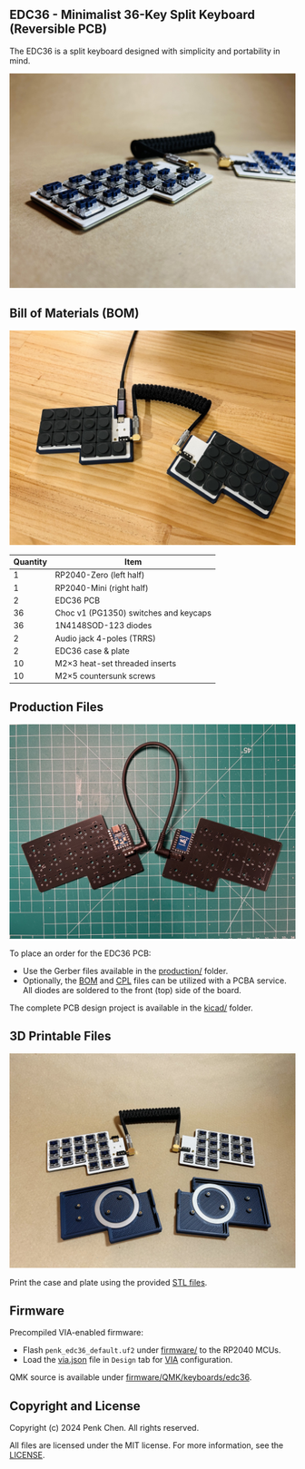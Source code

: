 ## EDC36 - Minimalist 36-Key Split Keyboard (Reversible PCB)

The EDC36 is a split keyboard designed with simplicity and portability in mind. 

![](images/EDC36-thin.jpg)

## Bill of Materials (BOM)

![](images/EDC36-build.jpg)

Quantity | Item
--- | ---
1 | RP2040-Zero (left half)
1 | RP2040-Mini (right half)
2 | EDC36 PCB
36 | Choc v1 (PG1350) switches and keycaps 
36 | 1N4148SOD-123 diodes
2 | Audio jack 4-poles (TRRS)
2 | EDC36 case & plate
10 | M2×3 heat-set threaded inserts
10 | M2×5 countersunk screws

## Production Files

![](images/EDC36-pcb.jpg)

To place an order for the EDC36 PCB:

- Use the Gerber files available in the [production/](production/) folder.
- Optionally, the [BOM](production/BOM.csv) and [CPL](production/CPL.csv) files can be utilized with a PCBA service. All diodes are soldered to the front (top) side of the board.

The complete PCB design project is available in the [kicad/](kicad/) folder.

## 3D Printable Files

![](images/EDC36-case.jpg)

Print the case and plate using the provided [STL files](case/).

## Firmware

Precompiled VIA-enabled firmware:

- Flash `penk_edc36_default.uf2` under [firmware/](firmware/) to the RP2040 MCUs.
- Load the [via.json](firmware/QMK/keyboards/edc36/via.json) file in `Design` tab for [VIA](https://usevia.app) configuration.

QMK source is available under [firmware/QMK/keyboards/edc36](firmware/QMK/keyboards/edc36).

## Copyright and License
Copyright (c) 2024 Penk Chen. All rights reserved.

All files are licensed under the MIT license. For more information, see the [LICENSE](LICENSE).